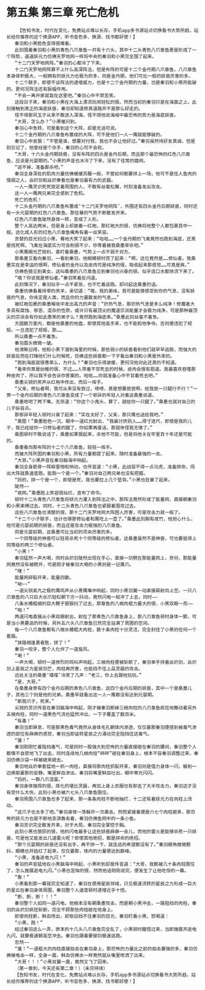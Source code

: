 # 第五集 第三章 死亡危机
        【告知书友，时代在变化，免费站点难以长存，手机app多书源站点切换看书大势所趋，站长给你推荐的这个换源APP，听书音色多、换源、找书都好使！】
       秦羽和小黑脸色变得很难看。
       此刻围着秦羽和小黑的青色八爪章鱼一共有十六头，其中十二头青色八爪章鱼更是形成了一个阵势，道道妖元力仿佛天罗地网一样将中央的秦羽和小黑完全围了起来。
       “十二门天罗地网阵。”秦羽的心都冷了下来。
       十二门天罗地网阵算不上什么高深阵法，但是布阵的可是十二个金丹期八爪章鱼，八爪章鱼本身体积极大，一般拥有的妖元力也极为的多，同是金丹期，他们可比一般的妖兽厉害的多。
       十二个联手，即使不谈阵法的递增威力，也是十二个金丹期的力量，岂是秦羽和小黑所能破的。更何况阵法还有振幅作用。
       “不会一离开家就栽在这里吧。”秦羽心中不禁苦笑。
       这段日子来，秦羽和小黑在大海上漂流玩闹轻松的很。然而当初的秦羽只是在海面之上，此刻接触到真正的海底妖兽，秦羽却知道修真道路并不是那么好走的。
       怪不得那风玉子从来不敢进入深海，怪不得他说海域中最恐怖的势力是海底妖兽。
       “大哥，怎么办？”小黑催问到。
       秦羽心中急转，可是看到这个大阵，却是无话可说。
       十二个金丹期的八爪章鱼布置成的大阵，可不是他们一人一鹰就能够破的。
       秦羽心中发狠：“不管是谁，想要对付我，我也不会让他好过。”秦羽虽然待好友真诚，但是别忘记了，他曾经是个杀手，秦羽的心可不会软。
       “大哥，十六头金丹期妖兽，没有布阵的四头是金丹后期，而且那个最恐怖的红色八爪章鱼，应该是元婴期的。”小黑的声音也冰冷了下来，没有了往常的嬉闹。
       “逃不掉，准备厮杀吧。”
       秦羽全身深处的肌肉力量仿佛缓缓苏醒一般，不管如何都要拼上一场，他可不是任人鱼肉的懦弱之人，焱炽剑和焱炽拳套也是秦羽最有力的武器。
       一人一鹰灵识死死锁定着周围的人，不敢有丝毫松懈，时刻准备发出攻击。
       这一人一鹰两兄弟完全感到了危机。
       死亡的危机！
       十二头金丹期的八爪章鱼布置成‘十二门天罗地网阵’，外围还有四头金丹后期妖兽，同时还有一头元婴期的红色八爪章鱼。那狂暴的气势不断散发开来。
       红色八爪章鱼陡然身体一转，变成了人形。
       整个人高达两米，但是身上却披着一红袍，那红袍大的很，仿佛将他整个人都包裹其中一般。这化成人形的红色八爪章鱼嘴角有着一丝笑容。
       贪婪的目光扫过小黑，蓦地大笑了起来：“哈哈……一个金丹期的飞禽竟然也跑到海底，还真是找死啊，飞禽在海底实力可会削弱不少，你等着被我桑墨宰杀吧。”
       小黑鹰眼光芒锐利，直盯着桑墨，气势上一点不弱于对方。
       那桑墨又看向秦羽，一看到秦羽，他眼睛顿时亮了起来：“啊，这位竟然是……修仙者。我桑墨实在是幸运的很啊，修仙者的金丹以及皮肉可是纯净的很，吸收起来那感觉……可真是爽。”
       仿佛色狼见到美女，这叫桑墨的八爪章鱼见到秦羽也兴奋的很，似乎连口水都快流下来了。
       “哦？你说我是修仙者。”秦羽笑着反问道。
       此刻情况下，秦羽似乎一点不紧张，也不忙着逃跑。却问起这桑墨的话。
       桑墨仿佛看着待宰的羔羊，亲切道：“哦，我的美味，我可是能够感受到你的气息，没有妖兽的气息，你肯定是人类，而且你的力量散发的气息……”
       被红袍包裹的桑墨喉咙中发出高亢的声音：“炽热气息，那炽热气息是多么纯净！修魔者大多具有腐蚀、邪恶、混杂的性质，或许只有最顶尖的魔道宗派能量才会极为纯净，可是那种最顶尖的宗派会有你如此愚笨的弟子么？竟然跑到海底来。”桑墨此刻丝毫不着急。
       方圆数万里内，都是他桑墨的地盘，即使其他高手来，也不能和他争夺。否则便违犯了规矩，一旦违犯了规矩，那……
       所以桑墨一点不着急。
       秦羽眉头微微一皱。
       他清晰记得，他和小黑下潜到海里的时候，那些弱小的妖兽看到他们就早早逃脱，而强大的妖兽反而在打赌他们什么时候死，仿佛这些妖兽都一下子看出秦羽和小黑是外来的。
       “跑到海底就很愚笨么，为什么？”秦羽也乐得装傻，更何况他对此还真的不知道。
       “看来你真是幼稚的很，不过……人带着不甘死去的时候，皮肉会很有筋道。我最喜欢吞噬那种皮肉了，所以我不会告诉你答案的。哈哈……你就准备心中不甘着死去吧。”
       桑墨尖锐的笑声从红袍中传出，而后一挥手。
       “父亲，修仙者啊，我可从来没有尝过，啧啧，真是想要尝尝啊，给我尝一只腿行不行？”一旁一个金丹后期的青色八爪章鱼变成了一个邪异的年轻人对着这桑墨说道。
       桑墨咂吧了两下嘴，无奈道：“你这个小鬼头，算了，就给你一只腿了。”桑墨也就对自己的儿子纵容点。
       那邪异年轻人顿时兴奋了起来：“实在太好了，父亲，那只鹰也送给我吧。”
       “桑图！”桑墨脸色一沉，眼中一道红光射出，“我最讨厌别人……得寸进尺，即使是我的儿子，我已经给你一只修仙者的腿了，你如果再废话，那就休怪我无情了。”
       桑图顿时不敢说话了，桑墨如果狠起来，杀他不可能，但是将他关在牢里百十年还是可能的。
       桑墨看向那布阵的十二个八爪章鱼，轻轻一挥手。
       而被大阵所困的秦羽和小黑，所有力量都提了起来，随时准备最强的一击。
       “大哥。”小黑声音在秦羽脑海中响起。
       秦羽全身筋骨一阵噼里啪啦响动，也传音道：“小黑，此战容不得一点马虎，准备拼命，闯出大阵就靠速度跑。能跑一个是一个。”秦羽对自己两兄弟也没有把握。
       “妈的，拼一个是一个，即使是死，我也要拉上几个垫背。”小黑也狂暴了起来。
       陡然——
       “收网。”桑墨脸上笑容很灿烂，宣布了命令。
       顿时十二头青色八爪章鱼将妖元力灌入到阵法之中，那阵法竟然形成了能量网，直接朝秦羽和小黑束缚过去。同时，十二头青色八爪章鱼也紧跟着围攻过去。
       这些八爪章鱼也清楚的很，那十二门天罗地网大阵困人厉害，可是攻击力就一般了。
       “十二个小子联手，估计也够那修仙者和鹰吃上一壶了。”桑墨此刻胸有成竹，他担心什么，他可是元婴前期的妖兽，而且还是攻击力极强的八爪章鱼。
       同是元婴前期，这桑墨可比当初的项央厉害的多。
       一个同等级的神兽可以轻易杀死十个同等级的修仙者。这桑墨虽然不是神兽，可也要抵得上同等级的两三个修仙者。
       “小黑！”
       秦羽猛然一声大喝，同时焱炽剑陡然出现在手心，直接一剑劈在那能量网上，奈何，那能量网竟然没有被劈开，可是刚才被秦羽大喝的小黑则是一记鹰爪。
       “噗！”
       能量网碎裂开来，能量四散。
       “呦~~”
       一道尖锐高亢之极的鹰鸣声从小黑鹰嘴中响起，同时小黑羽翼一动直接飙射向上空。一只八爪章鱼的八只巨大长爪轻松朝下方一抖动，竟然闪电一般冲了上去，同时——
       八条水桶粗细的巨大鞭子狠狠扫了过去，那章鱼的八根肉棍力量大的很，小黑双眼一亮——
       “啪！”
       两道闪电直接从小黑双眼射出，射在了那青色八爪章鱼身上，那八爪章鱼顿时身体一颤，可是当小黑要逃的时候，另外五六头八爪章鱼已然完全站满了周围的空间。
       每一个八爪章鱼都有八根水桶粗大肉柱，数十条肉柱十分灵活，完全封住了小黑的任何一个套路。
       “狭路相逢勇者胜，拼了！”
       秦羽一咬牙，整个人化作了一道旋风。
       “喝！”
       一声大喝，顿时一道惨烈的鸣叫声响起，三根肉柱便被斩断了，秦羽单手持着焱炽剑，焱炽剑上星辰之力星辰剑芒，肉柱再厉害，也抵挡不住上品灵器的攻击。
       远处关注的桑墨‘喋喋’冷笑了几声：“老三，你上去跟他玩玩。”
       “是，大哥。”
       在桑墨身旁有四个金丹后期的青色八爪章鱼，这四个金丹后期的妖兽，其中一个是桑墨儿子，其他三个则是他的兄弟。桑墨早就看出这一人一鹰都没有达到元婴期。
       “断我爪子，死来。”
       尖锐的灵识传音在秦羽脑海中响起，刚才被秦羽断掉三根肉柱的八爪章鱼疯狂地舞动着另外五根肉柱，同时一道黑色气流也猛然冲出，一下子覆盖了数百米。
       “有毒！”
       秦羽当即屏息，可是那黑色毒气竟然从身体毛孔朝体内渗透，仅仅霎那秦羽便感到被毒气渗透的部位有麻痹的感觉，秦羽当即运转星辰之力涌动完全阻挡住这毒气。
       “蓬！”
       秦羽刚刚忙着阻挡毒气，可是同时一股强大到恐怖的力量直接砸在秦羽的腰间，秦羽整个人都情不自禁地飞了出去，同时连续地几根肉柱“砰砰”砸在秦羽身上，根本不容秦羽调整过来，秦羽仿佛沙袋一样被砸来砸去。
       秦羽地焱炽拳套猛地一抓一肉柱，直接将那肉柱抓裂开来，秦羽则是借力身体一闪，躲到一边换取霎那的安静。嘴里鲜血渗出，秦羽将嘴里鲜血吐出，眼中寒光闪闪。
       “妈的，一群八爪混蛋。”
       秦羽身体强悍的很，炼化的堪比灵器，再加上身上衣服也有卸去了大半攻击力，秦羽这才没有受什么大伤，此刻小黑也被六七头八爪章鱼围住。
       秦羽周围八爪章鱼也多了起来，那一条条肉柱不断地抽打，十二还有着妖元力在肉柱上流动。
       “这爪子也太多了吧。”秦羽身体一荡躲开一次袭击，然而紧接着便是六七个肉柱砸来，那恐怖的妖元力也是不断地澎湃轰击着，秦羽仿佛鱼网中的一条小鱼。
       秦羽灵识完全散发开来，对于大局，秦羽完全掌控于胸。
       此刻小黑也狼狈的很，他的闪电最多让这些妖兽麻痹一会儿，而他的雷火是能够杀死一只妖兽，可是他又能发出几道雷火呢？即使其他绝招，都是拼命的绝招。
       “那个元婴期的妖兽还没有出手，再不拼一下，就连逃的希望都没有了。”秦羽眼角微微颤抖，眼睛也开始红了起来，仅仅霎那，体内的力量便达到巅峰。
       “小黑，准备逝电九闪！”
       秦羽的声音猛地在小黑脑海中响起，小黑听到却是传音道：“大哥，我都被几十条肉柱围住了，怎么施展逝电九闪。”小黑也苦恼的很，然而他话刚刚说完，便发生了让他吃惊的一幕。
       “轰！”
       小黑看到那一幕就完全知道了，秦羽在使用星辰领域，只见极速流转的星辰之力形成一巨大的星云在秦羽身体周围，秦羽整个人速度顿时递增近乎十倍。
       “断，断，断！！！”
       秦羽整个人如同一道闪电，他根本没有朝桑墨攻击，而是朝小黑冲去，一路阻挡的肉柱，秦羽的焱炽剑疯狂斩断，完全不顾那些肉柱砸在他身上。
       即使肉柱断，鲜血喷出，却依旧挡不住秦羽的目光，秦羽盯着小黑，怒喝道：
       “小黑，跑！”
       经过秦羽这么一弄，原本的十几头八爪章鱼完全乱了，小黑顿时醒悟过来，当即施展开逝电九闪，就要极速朝高空冲去。秦羽也跟着要御剑极速逃跑。
       忽然——
       “蓬！”一道粗大的肉柱直接拍击在秦羽身上，那恐怖的力量比之前的拍击要强的多，秦羽仿佛被电击一样，全身一震，鲜血仿佛水一样竟然就从嘴里喷洒了出来。
       “大哥！！！”小黑双翼一震，竟然又飞了回来。
       （第一章到，今天还有第二章！）（未完待续）
       【告知书友，时代在变化，免费站点难以长存，手机app多书源站点切换看书大势所趋，站长给你推荐的这个换源APP，听书音色多、换源、找书都好使！】